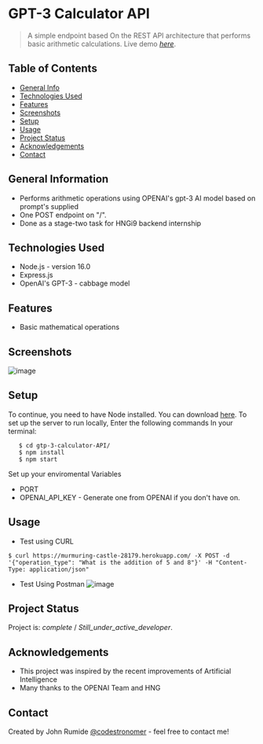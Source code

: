 # GPT-3 Calculator API
> A simple endpoint based On the REST API architecture that performs basic arithmetic calculations.
> Live demo [_here_](https://murmuring-castle-28179.herokuapp.com/). <!-- If you have the project hosted somewhere, include the link here. -->

## Table of Contents
* [General Info](#general-information)
* [Technologies Used](#technologies-used)
* [Features](#features)
* [Screenshots](#screenshots)
* [Setup](#setup)
* [Usage](#usage)
* [Project Status](#project-status)
* [Acknowledgements](#acknowledgements)
* [Contact](#contact)
<!-- * [License](#license) -->


## General Information
- Performs arithmetic operations using OPENAI's gpt-3 AI model based on prompt's supplied
- One POST endpoint on "/".
- Done as a stage-two task for HNGi9 backend internship
<!-- You don't have to answer all the questions - just the ones relevant to your project. -->


## Technologies Used
- Node.js - version 16.0
- Express.js
- OpenAI's GPT-3 - cabbage model


## Features
- Basic mathematical operations


## Screenshots
![image](https://user-images.githubusercontent.com/56360107/201117329-4fecc510-ebc7-4985-bda4-6ea09dbb29be.png)
<!-- If you have screenshots you'd like to share, include them here. -->


## Setup
To continue, you need to have Node installed. You can download [here](https://nodejs.org/en/download/).
To set up the server to run locally, Enter the following commands In your terminal:
```$ git clone https://github.com/Codestronomer/GPT-3-Calculator-API/
   $ cd gtp-3-calculator-API/
   $ npm install
   $ npm start
 ```

Set up your enviromental Variables
- PORT
- OPENAI_API_KEY - Generate one from OPENAI if you don't have on.

## Usage
- Test using CURL
```
$ curl https://murmuring-castle-28179.herokuapp.com/ -X POST -d '{"operation_type": "What is the addition of 5 and 8"}' -H "Content-Type: application/json"
```
- Test Using Postman
![image](https://user-images.githubusercontent.com/56360107/201117273-6893f8c4-497c-476f-a0d4-1a6ee22742dc.png)


## Project Status
Project is: _complete_ / _Still_under_active_developer_.

## Acknowledgements
- This project was inspired by the recent improvements of Artificial Intelligence
- Many thanks to the OPENAI Team and HNG


## Contact
Created by John Rumide [@codestronomer](https://www.github.com/codestronomer/) - feel free to contact me!


<!-- Optional -->
<!-- ## License -->
<!-- This project is open source and available under the [... License](). -->

<!-- You don't have to include all sections - just the one's relevant to your project -->


